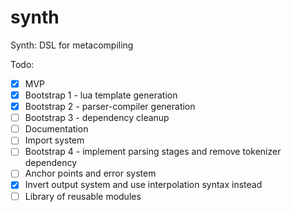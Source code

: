 # synth

Synth: DSL for metacompiling

Todo:
- [x] MVP
- [x] Bootstrap 1 - lua template generation
- [x] Bootstrap 2 - parser-compiler generation
- [ ] Bootstrap 3 - dependency cleanup
- [ ] Documentation
- [ ] Import system
- [ ] Bootstrap 4 - implement parsing stages and remove tokenizer dependency
- [ ] Anchor points and error system
- [x] Invert output system and use interpolation syntax instead
- [ ] Library of reusable modules
